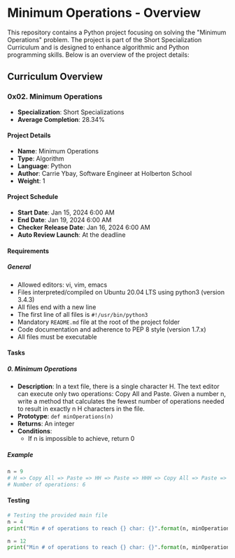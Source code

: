 # Minimum Operations - Overview

This repository contains a Python project focusing on solving the "Minimum Operations" problem. The project is part of the Short Specialization Curriculum and is designed to enhance algorithmic and Python programming skills. Below is an overview of the project details:

## Curriculum Overview

### 0x02. Minimum Operations

- **Specialization**: Short Specializations
- **Average Completion**: 28.34%

#### Project Details

- **Name**: Minimum Operations
- **Type**: Algorithm
- **Language**: Python
- **Author**: Carrie Ybay, Software Engineer at Holberton School
- **Weight**: 1

#### Project Schedule

- **Start Date**: Jan 15, 2024 6:00 AM
- **End Date**: Jan 19, 2024 6:00 AM
- **Checker Release Date**: Jan 16, 2024 6:00 AM
- **Auto Review Launch**: At the deadline

#### Requirements

##### General

- Allowed editors: vi, vim, emacs
- Files interpreted/compiled on Ubuntu 20.04 LTS using python3 (version 3.4.3)
- All files end with a new line
- The first line of all files is `#!/usr/bin/python3`
- Mandatory `README.md` file at the root of the project folder
- Code documentation and adherence to PEP 8 style (version 1.7.x)
- All files must be executable

#### Tasks

##### 0. Minimum Operations

- **Description**: In a text file, there is a single character H. The text editor can execute only two operations: Copy All and Paste. Given a number n, write a method that calculates the fewest number of operations needed to result in exactly n H characters in the file.
- **Prototype**: `def minOperations(n)`
- **Returns**: An integer
- **Conditions**:
  - If n is impossible to achieve, return 0

##### Example

```python
n = 9
# H => Copy All => Paste => HH => Paste => HHH => Copy All => Paste => HHHHHH => Paste => HHHHHHHHH
# Number of operations: 6
```

#### Testing

```python
# Testing the provided main file
n = 4
print("Min # of operations to reach {} char: {}".format(n, minOperations(n)))

n = 12
print("Min # of operations to reach {} char: {}".format(n, minOperations(n)))
```
